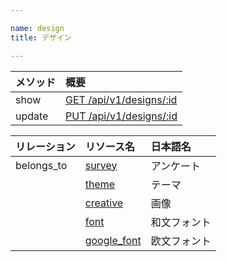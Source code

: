 ```yaml
---

name: design
title: デザイン

---
```


|メソッド|概要|
|:---|:---|
|show|[GET /api/v1/designs/:id](#design_show)|
|update|[PUT /api/v1/designs/:id](#design_update)|

|リレーション|リソース名|日本語名|
|:---|:---|:---|
|belongs_to|[survey](#survey)|アンケート|
||[theme](#theme)|テーマ|
||[creative](#creative)|画像|
||[font](#font)|和文フォント|
||[google_font](#google_font)|欧文フォント|